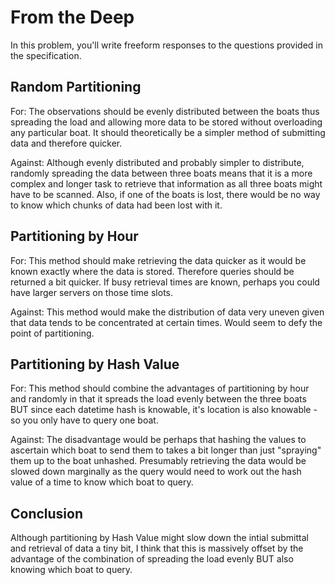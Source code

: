 # From the Deep

In this problem, you'll write freeform responses to the questions provided in the specification.

## Random Partitioning

For:
The observations should be evenly distributed between the boats thus spreading the load and allowing more data to be stored without overloading any particular boat. It should theoretically be a simpler method of submitting data and therefore quicker.

Against:
Although evenly distributed and probably simpler to distribute, randomly spreading the data between three boats means that it is a more complex and longer task to retrieve that information as all three boats might have to be scanned. Also, if one of the boats is lost, there would be no way to know which chunks of data had been lost with it.

## Partitioning by Hour

For:
This method should make retrieving the data quicker as it would be known exactly where the data is stored. Therefore queries should be returned a bit quicker. If busy retrieval times are known, perhaps you could have larger servers on those time slots.

Against:
This method would make the distribution of data very uneven given that data tends to be concentrated at certain times. Would seem to defy the point of partitioning.

## Partitioning by Hash Value

For:
This method should combine the advantages of partitioning by hour and randomly in that it spreads the load evenly between the three boats BUT since each datetime hash is knowable, it's location is also knowable - so you only have to query one boat.

Against:
The disadvantage would be perhaps that hashing the values to ascertain which boat to send them to takes a bit longer than just "spraying" them up to the boat unhashed. Presumably retrieving the data would be slowed down marginally as the query would need to work out the hash value of a time to know which boat to query.

## Conclusion

Although partitioning by Hash Value might slow down the intial submittal and retrieval of data a tiny bit, I think that this is massively offset by the advantage of the combination of spreading the load evenly BUT also knowing which boat to query.
